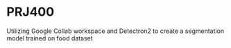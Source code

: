 # PRJ400
Utilizing Google Collab workspace and Detectron2 to create a segmentation model trained on food dataset
